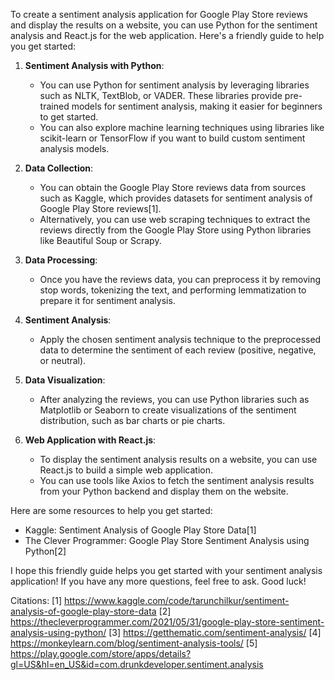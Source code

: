 To create a sentiment analysis application for Google Play Store reviews and display the results on a website, you can use Python for the sentiment analysis and React.js for the web application. Here's a friendly guide to help you get started:

1. **Sentiment Analysis with Python**:
   - You can use Python for sentiment analysis by leveraging libraries such as NLTK, TextBlob, or VADER. These libraries provide pre-trained models for sentiment analysis, making it easier for beginners to get started.
   - You can also explore machine learning techniques using libraries like scikit-learn or TensorFlow if you want to build custom sentiment analysis models.

2. **Data Collection**:
   - You can obtain the Google Play Store reviews data from sources such as Kaggle, which provides datasets for sentiment analysis of Google Play Store reviews[1].
   - Alternatively, you can use web scraping techniques to extract the reviews directly from the Google Play Store using Python libraries like Beautiful Soup or Scrapy.

3. **Data Processing**:
   - Once you have the reviews data, you can preprocess it by removing stop words, tokenizing the text, and performing lemmatization to prepare it for sentiment analysis.

4. **Sentiment Analysis**:
   - Apply the chosen sentiment analysis technique to the preprocessed data to determine the sentiment of each review (positive, negative, or neutral).

5. **Data Visualization**:
   - After analyzing the reviews, you can use Python libraries such as Matplotlib or Seaborn to create visualizations of the sentiment distribution, such as bar charts or pie charts.

6. **Web Application with React.js**:
   - To display the sentiment analysis results on a website, you can use React.js to build a simple web application.
   - You can use tools like Axios to fetch the sentiment analysis results from your Python backend and display them on the website.

Here are some resources to help you get started:
- Kaggle: Sentiment Analysis of Google Play Store Data[1]
- The Clever Programmer: Google Play Store Sentiment Analysis using Python[2]

I hope this friendly guide helps you get started with your sentiment analysis application! If you have any more questions, feel free to ask. Good luck!

Citations:
[1] https://www.kaggle.com/code/tarunchilkur/sentiment-analysis-of-google-play-store-data
[2] https://thecleverprogrammer.com/2021/05/31/google-play-store-sentiment-analysis-using-python/
[3] https://getthematic.com/sentiment-analysis/
[4] https://monkeylearn.com/blog/sentiment-analysis-tools/
[5] https://play.google.com/store/apps/details?gl=US&hl=en_US&id=com.drunkdeveloper.sentiment.analysis
